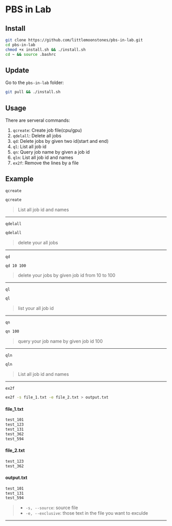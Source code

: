 # PBS in Lab
## Install
```bash
git clone https://github.com/littlemoonstones/pbs-in-lab.git
cd pbs-in-lab
chmod +x install.sh && ./install.sh
cd ~ && source .bashrc
```

## Update
Go to the `pbs-in-lab` folder:
```bash
git pull && ./install.sh
```

## Usage
There are serveral commands:
  1. `qcreate`: Create job file(cpu/gpu)
  2. `qdelall`: Delete all jobs
  3. `qd`: Delete jobs by given two id(start and end)
  4. `ql`: List all job id
  5. `qn`: Query job name by given a job id
  6.  `qln`: List all job id and names
  7.  `ex2f`: Remove the lines by a file

## Example
`qcreate`
```bash
qcreate
```
> List all job id and names
---

`qdelall`
```bash
qdelall
```
> delete your all jobs
---

`qd`
```bash
qd 10 100
```
> delete your jobs by given job id from 10 to 100
---
`ql`
```bash
ql
```
> list your all job id
---

`qn`
```bash
qn 100
```
> query your job name by given job id 100
---

`qln`
```bash
qln
```
> List all job id and names
---

`ex2f`

```bash
ex2f -s file_1.txt -e file_2.txt > output.txt
```

#### file_1.txt
```txt
test_101
test_123
test_131
test_362
test_594
```

#### file_2.txt
```txt
test_123
test_362
```

#### output.txt
```txt
test_101
test_131
test_594
```

> - `-s, --source`: source file
> - `-e, --exclusive`: those text in the file you want to exculde
---